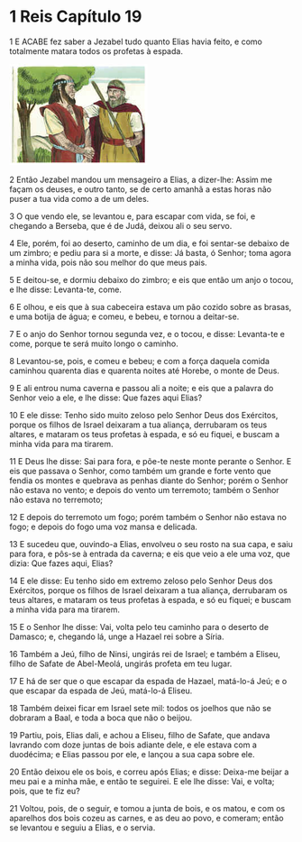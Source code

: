 # 1 Reis Capítulo 19

1	E ACABE fez saber a Jezabel tudo quanto Elias havia feito, e como totalmente matara todos os profetas à espada.

![](.img/11_1Ki_19_01_RG.jpg)

2	Então Jezabel mandou um mensageiro a Elias, a dizer-lhe: Assim me façam os deuses, e outro tanto, se de certo amanhã a estas horas não puser a tua vida como a de um deles.

3	O que vendo ele, se levantou e, para escapar com vida, se foi, e chegando a Berseba, que é de Judá, deixou ali o seu servo.

4	Ele, porém, foi ao deserto, caminho de um dia, e foi sentar-se debaixo de um zimbro; e pediu para si a morte, e disse: Já basta, ó Senhor; toma agora a minha vida, pois não sou melhor do que meus pais.

5	E deitou-se, e dormiu debaixo do zimbro; e eis que então um anjo o tocou, e lhe disse: Levanta-te, come.

6	E olhou, e eis que à sua cabeceira estava um pão cozido sobre as brasas, e uma botija de água; e comeu, e bebeu, e tornou a deitar-se.

7	E o anjo do Senhor tornou segunda vez, e o tocou, e disse: Levanta-te e come, porque te será muito longo o caminho.

8	Levantou-se, pois, e comeu e bebeu; e com a força daquela comida caminhou quarenta dias e quarenta noites até Horebe, o monte de Deus.

9	E ali entrou numa caverna e passou ali a noite; e eis que a palavra do Senhor veio a ele, e lhe disse: Que fazes aqui Elias?

10	E ele disse: Tenho sido muito zeloso pelo Senhor Deus dos Exércitos, porque os filhos de Israel deixaram a tua aliança, derrubaram os teus altares, e mataram os teus profetas à espada, e só eu fiquei, e buscam a minha vida para ma tirarem.

11	E Deus lhe disse: Sai para fora, e põe-te neste monte perante o Senhor. E eis que passava o Senhor, como também um grande e forte vento que fendia os montes e quebrava as penhas diante do Senhor; porém o Senhor não estava no vento; e depois do vento um terremoto; também o Senhor não estava no terremoto;

12	E depois do terremoto um fogo; porém também o Senhor não estava no fogo; e depois do fogo uma voz mansa e delicada.

13	E sucedeu que, ouvindo-a Elias, envolveu o seu rosto na sua capa, e saiu para fora, e pôs-se à entrada da caverna; e eis que veio a ele uma voz, que dizia: Que fazes aqui, Elias?

14	E ele disse: Eu tenho sido em extremo zeloso pelo Senhor Deus dos Exércitos, porque os filhos de Israel deixaram a tua aliança, derrubaram os teus altares, e mataram os teus profetas à espada, e só eu fiquei; e buscam a minha vida para ma tirarem.

15	E o Senhor lhe disse: Vai, volta pelo teu caminho para o deserto de Damasco; e, chegando lá, unge a Hazael rei sobre a Síria.

16	Também a Jeú, filho de Ninsi, ungirás rei de Israel; e também a Eliseu, filho de Safate de Abel-Meolá, ungirás profeta em teu lugar.

17	E há de ser que o que escapar da espada de Hazael, matá-lo-á Jeú; e o que escapar da espada de Jeú, matá-lo-á Eliseu.

18	Também deixei ficar em Israel sete mil: todos os joelhos que não se dobraram a Baal, e toda a boca que não o beijou.

19	Partiu, pois, Elias dali, e achou a Eliseu, filho de Safate, que andava lavrando com doze juntas de bois adiante dele, e ele estava com a duodécima; e Elias passou por ele, e lançou a sua capa sobre ele.

20	Então deixou ele os bois, e correu após Elias; e disse: Deixa-me beijar a meu pai e a minha mãe, e então te seguirei. E ele lhe disse: Vai, e volta; pois, que te fiz eu?

21	Voltou, pois, de o seguir, e tomou a junta de bois, e os matou, e com os aparelhos dos bois cozeu as carnes, e as deu ao povo, e comeram; então se levantou e seguiu a Elias, e o servia.


